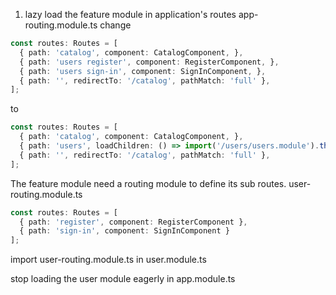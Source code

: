 1. lazy load the feature module in application's routes
app-routing.module.ts
change
```ts
const routes: Routes = [
  { path: 'catalog', component: CatalogComponent, },
  { path: 'users register', component: RegisterComponent, },
  { path: 'users sign-in', component: SignInComponent, },
  { path: '', redirectTo: '/catalog', pathMatch: 'full' },
];
```
to
```ts
const routes: Routes = [
  { path: 'catalog', component: CatalogComponent, },
  { path: 'users', loadChildren: () => import('/users/users.module').then(m=> m.UsersModule), },
  { path: '', redirectTo: '/catalog', pathMatch: 'full' },
];
```

The feature module need a routing module to define its sub routes.
user-routing.module.ts
```ts
const routes: Routes = [
  { path: 'register', component: RegisterComponent },
  { path: 'sign-in', component: SignInComponent }
];
```

import user-routing.module.ts in user.module.ts

stop loading the user module eagerly in app.module.ts
